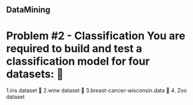 ## DataMining
# Problem #2 - Classification You are required to build and test a classification model for four datasets:  
1.iris dataset  2.wine dataset  3.breast-cancer-wisconsin.data  4. Zoo dataset
